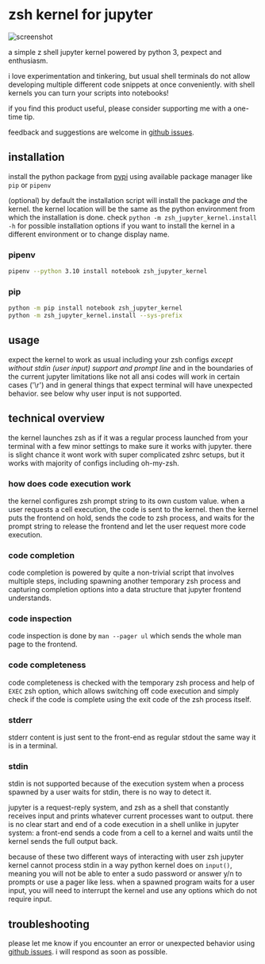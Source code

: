# zsh kernel for jupyter

![screenshot](misc/example.png)

a simple z shell jupyter kernel powered by python 3, pexpect and enthusiasm.

i love experimentation and tinkering, but usual shell terminals do not allow developing multiple different code snippets at once conveniently.
with shell kernels you can turn your scripts into notebooks!

if you find this product useful, please consider supporting me with a one-time tip.

feedback and suggestions are welcome in [github issues](https://github.com/dan-oak/zsh-jupyter-kernel/issues).

## installation

install the python package from [pypi](https://pypi.org/project/zsh-jupyter-kernel/) using available package manager like `pip` or `pipenv`

(optional) by default the installation script will install the package *and* the kernel. the kernel location will be the same as the python environment from which the installation is done. check `python -m zsh_jupyter_kernel.install -h` for possible installation options if you want to install the kernel in a different environment or to change display name.

### pipenv

```sh
pipenv --python 3.10 install notebook zsh_jupyter_kernel
```

### pip

```sh
python -m pip install notebook zsh_jupyter_kernel
python -m zsh_jupyter_kernel.install --sys-prefix
```

## usage

expect the kernel to work as usual including your zsh configs *except without stdin (user input) support and prompt line* and in the boundaries of the current jupyter limitations like not all ansi codes will work in certain cases ('\r') and in general things that expect terminal will have unexpected behavior.
see below why user input is not supported.

## technical overview

the kernel launches zsh as if it was a regular process launched from your terminal with a few minor settings to make sure it works with jupyter. there is slight chance it wont work with super complicated zshrc setups, but it works with majority of configs including oh-my-zsh.

### how does code execution work

the kernel configures zsh prompt string to its own custom value.
when a user requests a cell execution, the code is sent to the kernel.
then the kernel puts the frontend on hold, sends the code to zsh process, and waits for the prompt string to release the frontend and let the user request more code execution.

### code completion

code completion is powered by quite a non-trivial script that involves multiple steps, including spawning another temporary zsh process and capturing completion options into a data structure that jupyter frontend understands.

### code inspection

code inspection is done by `man --pager ul` which sends the whole man page to the frontend.

### code completeness

code completeness is checked with the temporary zsh process and help of `EXEC` zsh option, which allows switching off code execution and simply check if the code is complete using the exit code of the zsh process itself.

### stderr

stderr content is just sent to the front-end as regular stdout the same way it is in a terminal.

### stdin

stdin is not supported because of the execution system when a process spawned by a user waits for stdin, there is no way to detect it.

jupyter is a request-reply system, and zsh as a shell that constantly receives input and prints whatever current processes want to output. there is no clear start and end of a code execution in a shell unlike in jupyter system: a front-end sends a code from a cell to a kernel and waits until the kernel sends the full output back.

because of these two different ways of interacting with user zsh jupyter kernel cannot process stdin in a way python kernel does on `input()`, meaning you will not be able to enter a sudo password or answer y/n to prompts or use a pager like less. when a spawned program waits for a user input, you will need to interrupt the kernel and use any options which do not require input.

## troubleshooting

please let me know if you encounter an error or unexpected behavior using [github issues](https://github.com/dan-oak/zsh-jupyter-kernel/issues).
i will respond as soon as possible.
